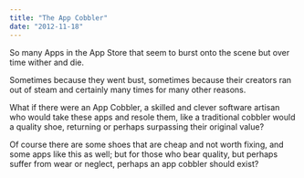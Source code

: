 ```yaml
---
title: "The App Cobbler"
date: "2012-11-18"
---
```


<div class="content">
<p>So many Apps in the App Store that seem to burst onto the scene but over time
wither and die.</p>
<p>Sometimes because they went bust, sometimes because their creators ran out of
steam and certainly many times for many other reasons.</p>
<p>What if there were an App Cobbler, a skilled and clever software artisan who
would take these apps and resole them, like a traditional cobbler would a
quality shoe, returning or perhaps surpassing their original value?</p>
<p>Of course there are some shoes that are cheap and not worth fixing, and some
apps like this as well; but for those who bear quality, but perhaps suffer
from wear or neglect, perhaps an app cobbler should exist?</p>
</div>
